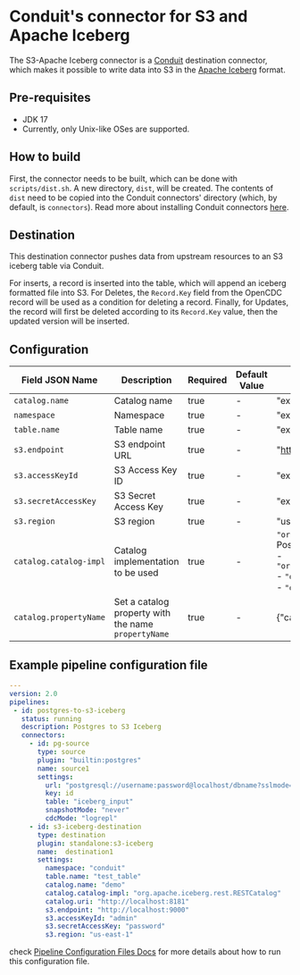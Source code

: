 # Conduit's connector for S3 and Apache Iceberg

The S3-Apache Iceberg connector is a [Conduit](https://github.com/ConduitIO/conduit) destination connector, 
which makes it possible to write data into S3 in the [Apache Iceberg](https://iceberg.apache.org/) format.

## Pre-requisites
* JDK 17
* Currently, only Unix-like OSes are supported.

## How to build
First, the connector needs to be built, which can be done with `scripts/dist.sh`. A new directory, `dist`,
will be created. The contents of `dist` need to be copied into the Conduit connectors' directory (which, 
by default, is `connectors`). Read more about installing Conduit connectors 
[here](https://conduit.io/docs/connectors/installing).

## Destination
This destination connector pushes data from upstream resources to an S3 iceberg table via Conduit.

For inserts, a record is inserted into the table, which will append an iceberg formatted file into S3. For Deletes, 
the `Record.Key` field from the OpenCDC record will be used as a condition for deleting a record. Finally, for Updates,
the record will first be deleted according to its `Record.Key` value, then the updated version will be inserted.


## Configuration

| Field JSON Name        | Description                                         | Required | Default Value | Example                                                                                                                                                                                                            |
|------------------------|-----------------------------------------------------|----------|---------------|--------------------------------------------------------------------------------------------------------------------------------------------------------------------------------------------------------------------|
| `catalog.name`         | Catalog name                                        | true     | -             | "exampleCatalog"                                                                                                                                                                                                   |
| `namespace`            | Namespace                                           | true     | -             | "exampleNamespace"                                                                                                                                                                                                 |
| `table.name`           | Table name                                          | true     | -             | "exampleTable"                                                                                                                                                                                                     |
| `s3.endpoint`          | S3 endpoint URL                                     | true     | -             | "https://s3.example.com"                                                                                                                                                                                           |
| `s3.accessKeyId`       | S3 Access Key ID                                    | true     | -             | "exampleAccessKeyId"                                                                                                                                                                                               |
| `s3.secretAccessKey`   | S3 Secret Access Key                                | true     | -             | "exampleSecretKey"                                                                                                                                                                                                 |
| `s3.region`            | S3 region                                           | true     | -             | "us-east-1"                                                                                                                                                                                                        |
| `catalog.catalog-impl` | Catalog implementation to be used                   | true     | -             | `"org.apache.iceberg.rest.RESTCatalog"` <br/> Possible values: <br/> - `"org.apache.iceberg.hadoop.HadoopCatalog"` <br/> - `"org.apache.iceberg.jdbc.JdbcCatalog"` <br/> - `"org.apache.iceberg.rest.RESTCatalog"` |
| `catalog.propertyName` | Set a catalog property with the name `propertyName` | true     | -             | {"catalog.uri": "http://localhost:8181"}                                                                                                                                                                           |

## Example pipeline configuration file
```yaml
---
version: 2.0
pipelines:
 - id: postgres-to-s3-iceberg
   status: running
   description: Postgres to S3 Iceberg
   connectors:
     - id: pg-source
       type: source
       plugin: "builtin:postgres"
       name: source1
       settings:
         url: "postgresql://username:password@localhost/dbname?sslmode=disable"
         key: id
         table: "iceberg_input"
         snapshotMode: "never"
         cdcMode: "logrepl"
     - id: s3-iceberg-destination
       type: destination
       plugin: standalone:s3-iceberg
       name:  destination1
       settings:
         namespace: "conduit"
         table.name: "test_table"
         catalog.name: "demo"
         catalog.catalog-impl: "org.apache.iceberg.rest.RESTCatalog"
         catalog.uri: "http://localhost:8181"
         s3.endpoint: "http://localhost:9000"
         s3.accessKeyId: "admin"
         s3.secretAccessKey: "password"
         s3.region: "us-east-1"
  ```
check [Pipeline Configuration Files Docs](https://github.com/ConduitIO/conduit/blob/main/docs/pipeline_configuration_files.md)
for more details about how to run this configuration file.